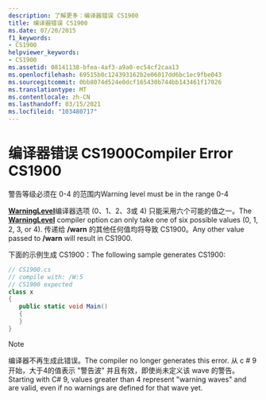 ```yaml
---
description: 了解更多：编译器错误 CS1900
title: 编译器错误 CS1900
ms.date: 07/20/2015
f1_keywords:
- CS1900
helpviewer_keywords:
- CS1900
ms.assetid: 08141138-bfea-4af3-a9a0-ec54cf2caa13
ms.openlocfilehash: 69515b0c124393162b2e06017dd6bc1ec9fbe043
ms.sourcegitcommit: 0bb8074d524e0dcf165430b744bb143461f17026
ms.translationtype: MT
ms.contentlocale: zh-CN
ms.lasthandoff: 03/15/2021
ms.locfileid: "103480717"
---
```

# <a name="compiler-error-cs1900"></a><span data-ttu-id="a7b7a-103">编译器错误 CS1900</span><span class="sxs-lookup"><span data-stu-id="a7b7a-103">Compiler Error CS1900</span></span>

<span data-ttu-id="a7b7a-104">警告等级必须在 0-4 的范围内</span><span class="sxs-lookup"><span data-stu-id="a7b7a-104">Warning level must be in the range 0-4</span></span>  
  
 <span data-ttu-id="a7b7a-105">[**WarningLevel**](../language-reference/compiler-options/errors-warnings.md#warninglevel)编译器选项 (0、1、2、3或 4) 只能采用六个可能的值之一。</span><span class="sxs-lookup"><span data-stu-id="a7b7a-105">The [**WarningLevel**](../language-reference/compiler-options/errors-warnings.md#warninglevel) compiler option can only take one of six possible values (0, 1, 2, 3, or 4).</span></span> <span data-ttu-id="a7b7a-106">传递给 **/warn** 的其他任何值均将导致 CS1900。</span><span class="sxs-lookup"><span data-stu-id="a7b7a-106">Any other value passed to **/warn** will result in CS1900.</span></span>  
  
 <span data-ttu-id="a7b7a-107">下面的示例生成 CS1900：</span><span class="sxs-lookup"><span data-stu-id="a7b7a-107">The following sample generates CS1900:</span></span>  
  
```csharp  
// CS1900.cs  
// compile with: /W:5  
// CS1900 expected  
class x  
{  
   public static void Main()  
   {  
   }  
}  
```

> [!NOTE]
> <span data-ttu-id="a7b7a-108">编译器不再生成此错误。</span><span class="sxs-lookup"><span data-stu-id="a7b7a-108">The compiler no longer generates this error.</span></span> <span data-ttu-id="a7b7a-109">从 c # 9 开始，大于4的值表示 "警告波" 并且有效，即使尚未定义该 wave 的警告。</span><span class="sxs-lookup"><span data-stu-id="a7b7a-109">Starting with C# 9, values greater than 4 represent "warning waves" and are valid, even if no warnings are defined for that wave yet.</span></span>
